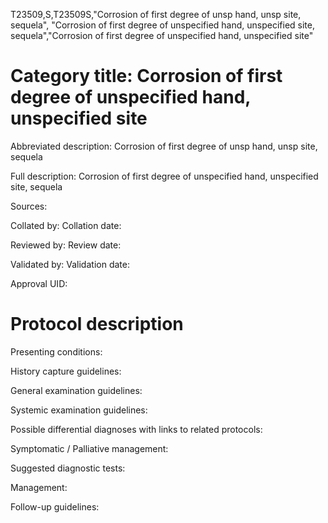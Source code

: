 T23509,S,T23509S,"Corrosion of first degree of unsp hand, unsp site, sequela", "Corrosion of first degree of unspecified hand, unspecified site, sequela","Corrosion of first degree of unspecified hand, unspecified site"
# Category title: Corrosion of first degree of unspecified hand, unspecified site

Abbreviated description: Corrosion of first degree of unsp hand, unsp site, sequela

Full description: Corrosion of first degree of unspecified hand, unspecified site, sequela

Sources:

Collated by:
Collation date:

Reviewed by:
Review date:

Validated by:
Validation date:

Approval UID:

# Protocol description

Presenting conditions:

History capture guidelines:

General examination guidelines:

Systemic examination guidelines:

Possible differential diagnoses with links to related protocols:

Symptomatic / Palliative management:

Suggested diagnostic tests:

Management:

Follow-up guidelines:
